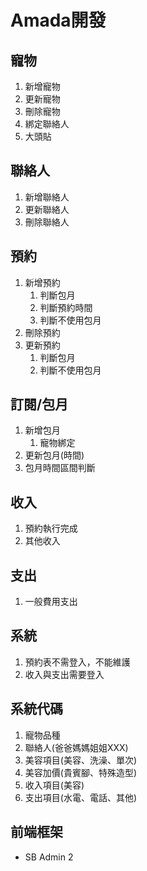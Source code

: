 # Amada開發

## 寵物

1. 新增寵物
2. 更新寵物
3. 刪除寵物
4. 綁定聯絡人
5. 大頭貼

## 聯絡人

1. 新增聯絡人
2. 更新聯絡人
3. 刪除聯絡人

## 預約

1. 新增預約
    1. 判斷包月
    2. 判斷預約時間
    3. 判斷不使用包月
2. 刪除預約
3. 更新預約
    1. 判斷包月
    2. 判斷不使用包月

## 訂閱/包月

1. 新增包月
    1. 寵物綁定
2. 更新包月(時間)
3. 包月時間區間判斷

## 收入

1. 預約執行完成
2. 其他收入

## 支出

1. 一般費用支出

## 系統

1. 預約表不需登入，不能維護
2. 收入與支出需要登入

## 系統代碼

1. 寵物品種
2. 聯絡人(爸爸媽媽姐姐XXX)
3. 美容項目(美容、洗澡、單次)
4. 美容加價(貴賓腳、特殊造型)
5. 收入項目(美容)
6. 支出項目(水電、電話、其他)

## 前端框架

- SB Admin 2
